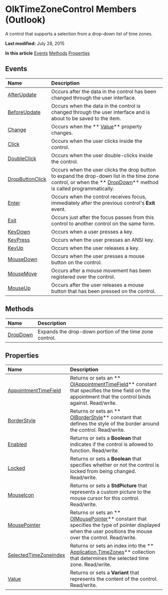 
# OlkTimeZoneControl Members (Outlook)
A control that supports a selection from a drop-down list of time zones.

 **Last modified:** July 28, 2015

 **In this article**
 [Events](#sectionSection0)
 [Methods](#sectionSection1)
 [Properties](#sectionSection2)


## Events
<a name="sectionSection0"> </a>



|**Name**|**Description**|
|:-----|:-----|
| [AfterUpdate](b34419cd-3df9-6855-032a-8ed7193a82fb.md)|Occurs after the data in the control has been changed through the user interface.|
| [BeforeUpdate](f30947cb-39ae-5b5b-ffb5-a5b3281e837a.md)|Occurs when the data in the control is changed through the user interface and is about to be saved to the item. |
| [Change](3afbd91d-6b14-4f0b-14dc-9ed266704876.md)|Occurs when the  ** [Value](05163537-9c47-5c20-1fb2-91ac8d27d0b9.md)** property changes.|
| [Click](4eebdefa-e947-6210-201f-6106f6587c1f.md)|Occurs when the user clicks inside the control.|
| [DoubleClick](2d04a3fc-a7f6-f851-7462-6d9adc95884b.md)|Occurs when the user double-clicks inside the control.|
| [DropButtonClick](4b0026d4-fb18-e72f-a369-6e14f4cfe8dd.md)|Occurs when the user clicks the drop button to expand the drop-down list in the time zone control, or when the  ** [DropDown](47b8d231-d3dc-4f10-a8ab-ead1853bad0f.md)** method is called programmatically.|
| [Enter](24d38a63-c625-9afe-e270-56f199b577a6.md)|Occurs when the control receives focus, immediately after the previous control's  **Exit** event.|
| [Exit](da5616c5-97da-6049-4115-5a41d4e28c7b.md)|Occurs just after the focus passes from this control to another control on the same form.|
| [KeyDown](155fa627-af2a-9c0a-3f56-fb7318843c16.md)|Occurs when a user presses a key.|
| [KeyPress](4b6f04be-85c2-70f8-001f-30f008fb9b4a.md)|Occurs when the user presses an ANSI key.|
| [KeyUp](06869fbe-73dc-fd0f-0a6f-59505e0e80f8.md)|Occurs when the user releases a key.|
| [MouseDown](5c544113-46ef-ddb0-0926-ec0c089465c5.md)|Occurs when the user presses a mouse button on the control.|
| [MouseMove](3de1bd35-3351-d70d-9fa4-d90f7d059f87.md)|Occurs after a mouse movement has been registered over the control.|
| [MouseUp](93dc1208-11c6-5afc-27d0-ca02a5ddcbe6.md)|Occurs after the user releases a mouse button that has been pressed on the control.|

## Methods
<a name="sectionSection1"> </a>



|**Name**|**Description**|
|:-----|:-----|
| [DropDown](47b8d231-d3dc-4f10-a8ab-ead1853bad0f.md)|Expands the drop-down portion of the time zone control.|

## Properties
<a name="sectionSection2"> </a>



|**Name**|**Description**|
|:-----|:-----|
| [AppointmentTimeField](4b53560f-43b8-4bd8-4917-9a724e556782.md)|Returns or sets an  ** [OlAppointmentTimeField](630706ba-c98a-e6de-73ce-c7071e0d1db2.md)** constant that specifies the time field on the appointment that the control binds against. Read/write.|
| [BorderStyle](f0e06cd9-fe13-56a6-4251-8d14ac9b9d91.md)|Returns or sets an  ** [OlBorderStyle](fd0a6be8-8d4b-be9f-639c-cd1ea5de9c97.md)** constant that defines the style of the border around the control. Read/write.|
| [Enabled](a9c461b6-3ecb-bb12-b886-31b7d1d5c36f.md)|Returns or sets a  **Boolean** that indicates if the control is allowed to function. Read/write.|
| [Locked](b33184ab-a976-7696-d325-2a142ad27cb9.md)|Returns or sets a  **Boolean** that specifies whether or not the control is locked from being changed. Read/write.|
| [MouseIcon](922034e9-0b3b-dad6-ee7a-1777358a210b.md)|Returns or sets a  **StdPicture** that represents a custom picture to the mouse cursor for this control. Read/write.|
| [MousePointer](10a026ed-8587-469a-dc78-e1fd4fc0fbfc.md)|Returns or sets an  ** [OlMousePointer](527df8bb-000c-f108-0522-2d294858b251.md)** constant that specifies the type of pointer displayed when the user positions the mouse over the control. Read/write.|
| [SelectedTimeZoneIndex](1e95e436-66b2-2dac-84af-098dacd3a8d9.md)|Returns or sets an index into the  ** [Application.TimeZones](920e55d1-9914-fa74-101a-921083328d23.md)** collection that determines the selected time zone. Read/write.|
| [Value](05163537-9c47-5c20-1fb2-91ac8d27d0b9.md)|Returns or sets a  **Variant** that represents the content of the control. Read/write.|
